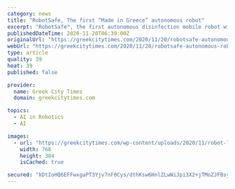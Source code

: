 ```yaml
---
category: news
title: "RobotSafe, The first “Made in Greece” autonomous robot"
excerpt: "RobotSafe™, the first autonomous disinfection mobile robot with fogging technology is being launched by Gizelis Robotics, a major industrial-robot"
publishedDateTime: 2020-11-20T06:39:00Z
originalUrl: "https://greekcitytimes.com/2020/11/20/robotsafe-autonomous-robot-greece/"
webUrl: "https://greekcitytimes.com/2020/11/20/robotsafe-autonomous-robot-greece/"
type: article
quality: 39
heat: 39
published: false

provider:
  name: Greek City Times
  domain: greekcitytimes.com

topics:
  - AI in Robotics
  - AI

images:
  - url: "https://greekcitytimes.com/wp-content/uploads/2020/11/robot-logo-grafeia.jpg"
    width: 768
    height: 384
    isCached: true

secured: "kDtIoHQ6EFFwxgaPT3Yjv7nF0Cys/dthKsw6HnlZLwWiJpi3X2+jTMoZJFBsyqePA430P+Xk7NQ/z2uu7JvzjkxgCmVP/wrpQhz+2C0s+IgZruRXsag4byt80mKVGR4Xn/FpBhGHdydbi4lE++ycBmnhzukF3DdWKrUWQMRh/8h7E9lHCWkkUK62JnBo21vZn0P6tUg/lCTjNqCNi3Tu9bwVz9xxE04u/6tgo8wV4wtvvNaiPUgLS9HHkdPpHf+9Zz/hVvUwNU710gv00FaqqQ5F8t8kpFcWEej8U6FVbffNGMa2y0DBn27cVu6bpbtigqD6A6z2Klbf0cDkiBXdQ24My5tH0KP6oRnKlt6p4j4=;NtxxEek5HfSHPWeqq2PVEQ=="
---
```


